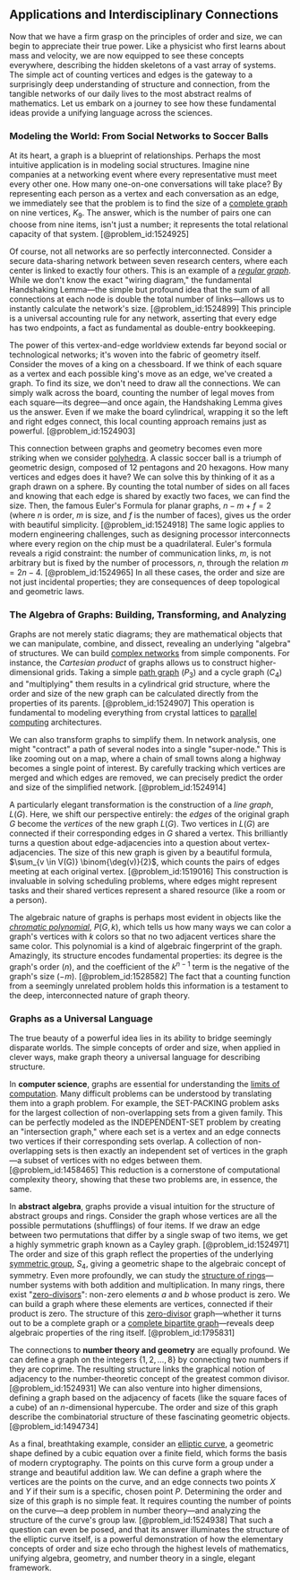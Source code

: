 ## Applications and Interdisciplinary Connections

Now that we have a firm grasp on the principles of order and size, we can begin to appreciate their true power. Like a physicist who first learns about mass and velocity, we are now equipped to see these concepts everywhere, describing the hidden skeletons of a vast array of systems. The simple act of counting vertices and edges is the gateway to a surprisingly deep understanding of structure and connection, from the tangible networks of our daily lives to the most abstract realms of mathematics. Let us embark on a journey to see how these fundamental ideas provide a unifying language across the sciences.

### Modeling the World: From Social Networks to Soccer Balls

At its heart, a graph is a blueprint of relationships. Perhaps the most intuitive application is in modeling social structures. Imagine nine companies at a networking event where every representative must meet every other one. How many one-on-one conversations will take place? By representing each person as a vertex and each conversation as an edge, we immediately see that the problem is to find the size of a [complete graph](@article_id:260482) on nine vertices, $K_9$. The answer, which is the number of pairs one can choose from nine items, isn't just a number; it represents the total relational capacity of that system. [@problem_id:1524925]

Of course, not all networks are so perfectly interconnected. Consider a secure data-sharing network between seven research centers, where each center is linked to exactly four others. This is an example of a *[regular graph](@article_id:265383)*. While we don't know the exact "wiring diagram," the fundamental Handshaking Lemma—the simple but profound idea that the sum of all connections at each node is double the total number of links—allows us to instantly calculate the network's size. [@problem_id:1524899] This principle is a universal accounting rule for any network, asserting that every edge has two endpoints, a fact as fundamental as double-entry bookkeeping.

The power of this vertex-and-edge worldview extends far beyond social or technological networks; it's woven into the fabric of geometry itself. Consider the moves of a king on a chessboard. If we think of each square as a vertex and each possible king's move as an edge, we've created a graph. To find its size, we don't need to draw all the connections. We can simply walk across the board, counting the number of legal moves from each square—its degree—and once again, the Handshaking Lemma gives us the answer. Even if we make the board cylindrical, wrapping it so the left and right edges connect, this local counting approach remains just as powerful. [@problem_id:1524903]

This connection between graphs and geometry becomes even more striking when we consider [polyhedra](@article_id:637416). A classic soccer ball is a triumph of geometric design, composed of 12 pentagons and 20 hexagons. How many vertices and edges does it have? We can solve this by thinking of it as a graph drawn on a sphere. By counting the total number of sides on all faces and knowing that each edge is shared by exactly two faces, we can find the size. Then, the famous Euler's Formula for planar graphs, $n - m + f = 2$ (where $n$ is order, $m$ is size, and $f$ is the number of faces), gives us the order with beautiful simplicity. [@problem_id:1524918] The same logic applies to modern engineering challenges, such as designing processor interconnects where every region on the chip must be a quadrilateral. Euler's formula reveals a rigid constraint: the number of communication links, $m$, is not arbitrary but is fixed by the number of processors, $n$, through the relation $m = 2n-4$. [@problem_id:1524965] In all these cases, the order and size are not just incidental properties; they are consequences of deep topological and geometric laws.

### The Algebra of Graphs: Building, Transforming, and Analyzing

Graphs are not merely static diagrams; they are mathematical objects that we can manipulate, combine, and dissect, revealing an underlying "algebra" of structures. We can build [complex networks](@article_id:261201) from simple components. For instance, the *Cartesian product* of graphs allows us to construct higher-dimensional grids. Taking a simple [path graph](@article_id:274105) ($P_3$) and a cycle graph ($C_4$) and "multiplying" them results in a cylindrical grid structure, where the order and size of the new graph can be calculated directly from the properties of its parents. [@problem_id:1524907] This operation is fundamental to modeling everything from crystal lattices to [parallel computing](@article_id:138747) architectures.

We can also transform graphs to simplify them. In network analysis, one might "contract" a path of several nodes into a single "super-node." This is like zooming out on a map, where a chain of small towns along a highway becomes a single point of interest. By carefully tracking which vertices are merged and which edges are removed, we can precisely predict the order and size of the simplified network. [@problem_id:1524914]

A particularly elegant transformation is the construction of a *line graph*, $L(G)$. Here, we shift our perspective entirely: the *edges* of the original graph $G$ become the *vertices* of the new graph $L(G)$. Two vertices in $L(G)$ are connected if their corresponding edges in $G$ shared a vertex. This brilliantly turns a question about edge-adjacencies into a question about vertex-adjacencies. The size of this new graph is given by a beautiful formula, $\sum_{v \in V(G)} \binom{\deg(v)}{2}$, which counts the pairs of edges meeting at each original vertex. [@problem_id:1519016] This construction is invaluable in solving scheduling problems, where edges might represent tasks and their shared vertices represent a shared resource (like a room or a person).

The algebraic nature of graphs is perhaps most evident in objects like the *[chromatic polynomial](@article_id:266775)*, $P(G, k)$, which tells us how many ways we can color a graph's vertices with $k$ colors so that no two adjacent vertices share the same color. This polynomial is a kind of algebraic fingerprint of the graph. Amazingly, its structure encodes fundamental properties: its degree is the graph's order ($n$), and the coefficient of the $k^{n-1}$ term is the negative of the graph's size ($-m$). [@problem_id:1528582] The fact that a counting function from a seemingly unrelated problem holds this information is a testament to the deep, interconnected nature of graph theory.

### Graphs as a Universal Language

The true beauty of a powerful idea lies in its ability to bridge seemingly disparate worlds. The simple concepts of order and size, when applied in clever ways, make graph theory a universal language for describing structure.

In **computer science**, graphs are essential for understanding the [limits of computation](@article_id:137715). Many difficult problems can be understood by translating them into a graph problem. For example, the SET-PACKING problem asks for the largest collection of non-overlapping sets from a given family. This can be perfectly modeled as the INDEPENDENT-SET problem by creating an "intersection graph," where each set is a vertex and an edge connects two vertices if their corresponding sets overlap. A collection of non-overlapping sets is then exactly an independent set of vertices in the graph—a subset of vertices with no edges between them. [@problem_id:1458465] This reduction is a cornerstone of computational complexity theory, showing that these two problems are, in essence, the same.

In **abstract algebra**, graphs provide a visual intuition for the structure of abstract groups and rings. Consider the graph whose vertices are all the possible permutations (shufflings) of four items. If we draw an edge between two permutations that differ by a single swap of two items, we get a highly symmetric graph known as a Cayley graph. [@problem_id:1524971] The order and size of this graph reflect the properties of the underlying [symmetric group](@article_id:141761), $S_4$, giving a geometric shape to the algebraic concept of symmetry. Even more profoundly, we can study the [structure of rings](@article_id:150413)—number systems with both addition and multiplication. In many rings, there exist "[zero-divisors](@article_id:150557)": non-zero elements $a$ and $b$ whose product is zero. We can build a graph where these elements are vertices, connected if their product is zero. The structure of this [zero-divisor](@article_id:151343) graph—whether it turns out to be a complete graph or a [complete bipartite graph](@article_id:275735)—reveals deep algebraic properties of the ring itself. [@problem_id:1795831]

The connections to **number theory and geometry** are equally profound. We can define a graph on the integers $\{1, 2, \dots, 8\}$ by connecting two numbers if they are coprime. The resulting structure links the graphical notion of adjacency to the number-theoretic concept of the greatest common divisor. [@problem_id:1524931] We can also venture into higher dimensions, defining a graph based on the adjacency of facets (like the square faces of a cube) of an $n$-dimensional hypercube. The order and size of this graph describe the combinatorial structure of these fascinating geometric objects. [@problem_id:1494734]

As a final, breathtaking example, consider an [elliptic curve](@article_id:162766), a geometric shape defined by a cubic equation over a finite field, which forms the basis of modern cryptography. The points on this curve form a group under a strange and beautiful addition law. We can define a graph where the vertices are the points on the curve, and an edge connects two points $X$ and $Y$ if their sum is a specific, chosen point $P$. Determining the order and size of this graph is no simple feat. It requires counting the number of points on the curve—a deep problem in number theory—and analyzing the structure of the curve's group law. [@problem_id:1524938] That such a question can even be posed, and that its answer illuminates the structure of the elliptic curve itself, is a powerful demonstration of how the elementary concepts of order and size echo through the highest levels of mathematics, unifying algebra, geometry, and number theory in a single, elegant framework.